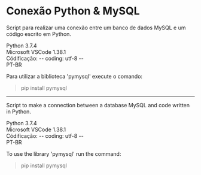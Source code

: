 # Conexão Python & MySQL

Script para realizar uma conexão entre um banco de dados MySQL e um código escrito em Python.

Python 3.7.4 </br>
Microsoft VSCode 1.38.1 </br>
Códificação: -- coding: utf-8 -- </br>
PT-BR </br>

Para utilizar a biblioteca 'pymysql' execute o comando:

> pip install pymysql

--------------------------------------------------------

Script to make a connection between a database MySQL and code written in Python.

Python 3.7.4 </br>
Microsoft VSCode 1.38.1 </br>
Códificação: -- coding: utf-8 -- </br>
PT-BR </br>

To use the library 'pymysql' run the command: 

> pip install pymysql
